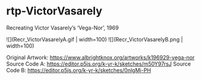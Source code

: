 # rtp-VictorVasarely
Recreating Victor Vasarely’s ‘Vega-Nor’, 1969

![](Recr_VictorVasarelyA.gif | width=100) ![](Recr_VictorVasarelyB.png | width=100)

Original Artwork: https://www.albrightknox.org/artworks/k196929-vega-nor
Source Code A: https://editor.p5js.org/k-yr-k/sketches/m50Y97rsJ
Source Code B: https://editor.p5js.org/k-yr-k/sketches/0nlgMj-PH
